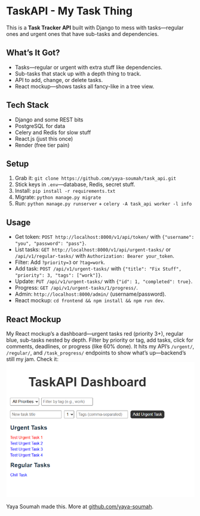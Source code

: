 # TaskAPI - My Task Thing

This is a **Task Tracker API** built with Django to mess with tasks—regular ones and urgent ones that have sub-tasks and dependencies. 

## What’s It Got?
- Tasks—regular or urgent with extra stuff like dependencies.
- Sub-tasks that stack up with a depth thing to track.
- API to add, change, or delete tasks.
- React mockup—shows tasks all fancy-like in a tree view.

## Tech Stack
- Django and some REST bits
- PostgreSQL for data
- Celery and Redis for slow stuff
- React.js (just this once)
- Render (free tier pain)

## Setup
1. Grab it: `git clone https://github.com/yaya-soumah/task_api.git`
2. Stick keys in `.env`—database, Redis, secret stuff.
3. Install: `pip install -r requirements.txt`
4. Migrate: `python manage.py migrate`
5. Run: `python manage.py runserver` + `celery -A task_api worker -l info`

## Usage
- Get token: `POST http://localhost:8000/v1/api/token/` with `{"username": "you", "password": "pass"}`.
- List tasks: `GET http://localhost:8000/v1/api/urgent-tasks/` or `/api/v1/regular-tasks/` with `Authorization: Bearer your_token`.
- Filter: Add `?priority=3` or `?tag=work`.
- Add task: `POST /api/v1/urgent-tasks/` with `{"title": "Fix Stuff", "priority": 3, "tags": ["work"]}`.
- Update: `PUT /api/v1/urgent-tasks/` with `{"id": 1, "completed": true}`.
- Progress: `GET /api/v1/urgent-tasks/1/progress/`.
- Admin: `http://localhost:8000/admin/` (username/password).
- React mockup: `cd frontend && npm install && npm run dev`.

## React Mockup
My React mockup’s a dashboard—urgent tasks red (priority 3+), regular blue, sub-tasks nested by depth. Filter by priority or tag, add tasks, click for comments, deadlines, or progress (like 60% done). It hits my API’s `/urgent/`, `/regular/`, and `/task_progress/` endpoints to show what’s up—backend’s still my jam. Check it:  
![TaskAPI Mockup](frontend/screenshot.png)

Yaya Soumah made this. More at [github.com/yaya-soumah](https://github.com/yaya-soumah).